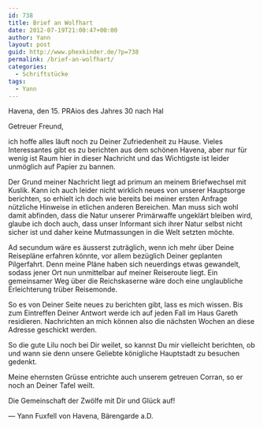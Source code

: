 ```yaml
---
id: 738
title: Brief an Wolfhart
date: 2012-07-19T21:00:47+00:00
author: Yann
layout: post
guid: http://www.phexkinder.de/?p=738
permalink: /brief-an-wolfhart/
categories:
  - Schriftstücke
tags:
  - Yann
---
```

Havena, den 15. PRAios des Jahres 30 nach Hal

Getreuer Freund,

ich hoffe alles läuft noch zu Deiner Zufriedenheit zu Hause. Vieles Interessantes gibt es zu berichten aus dem schönen Havena, aber nur für wenig ist Raum hier in dieser Nachricht und das Wichtigste ist leider unmöglich auf Papier zu bannen.<!--more-->


  
Der Grund meiner Nachricht liegt ad primum an meinem Briefwechsel mit Kuslik. Kann ich auch leider nicht wirklich neues von unserer Hauptsorge berichten, so erhielt ich doch wie bereits bei meiner ersten Anfrage nützliche Hinweise in etlichen anderen Bereichen. Man muss sich wohl damit abfinden, dass die Natur unserer Primärwaffe ungeklärt bleiben wird, glaube ich doch auch, dass unser Informant sich ihrer Natur selbst nicht sicher ist und daher keine Mutmassungen in die Welt setzten möchte.
  
Ad secundum wäre es äusserst zuträglich, wenn ich mehr über Deine Reisepläne erfahren könnte, vor allem bezüglich Deiner geplanten Pilgerfahrt. Denn meine Pläne haben sich neuerdings etwas gewandelt, sodass jener Ort nun unmittelbar auf meiner Reiseroute liegt. Ein gemeinsamer Weg über die Reichskaserne wäre doch eine unglaubliche Erleichterung trüber Reisemonde.
  
So es von Deiner Seite neues zu berichten gibt, lass es mich wissen. Bis zum Eintreffen Deiner Antwort werde ich auf jeden Fall im Haus Gareth residieren. Nachrichten an mich können also die nächsten Wochen an diese Adresse geschickt werden.
  
So die gute Lilu noch bei Dir weilet, so kannst Du mir vielleicht berichten, ob und wann sie denn unsere Geliebte königliche Hauptstadt zu besuchen gedenkt.
  
Meine ehernsten Grüsse entrichte auch unserem getreuen Corran, so er noch an Deiner Tafel weilt.
  
Die Gemeinschaft der Zwölfe mit Dir und Glück auf!

&#8212; Yann Fuxfell von Havena, Bärengarde a.D.